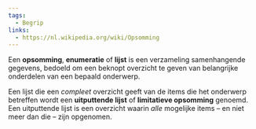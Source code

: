 ```yaml
---
tags:
  - Begrip
links:
  - https://nl.wikipedia.org/wiki/Opsomming
---
```

Een **opsomming**, **enumeratie** of **lijst** is een verzameling samenhangende gegevens, bedoeld om een beknopt overzicht te geven van belangrijke onderdelen van een bepaald onderwerp.

Een lijst die een _compleet_ overzicht geeft van de items die het onderwerp betreffen wordt een **uitputtende lijst** of **limitatieve opsomming** genoemd. Een uitputtende lijst is een overzicht waarin _alle_ mogelijke items – en niet meer dan die – zijn opgenomen.